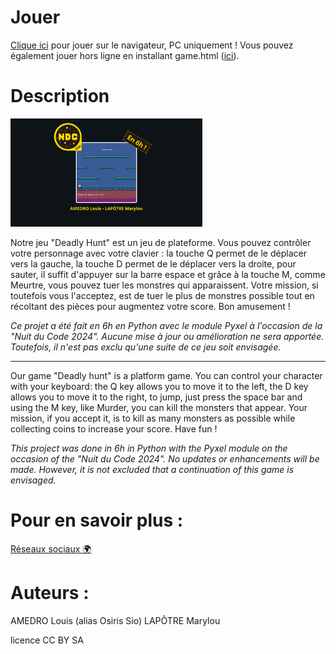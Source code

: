 # Jouer

[Clique ici](https://osiris-sio.itch.io/deadly-hunt) pour jouer sur le navigateur, PC uniquement !
Vous pouvez également jouer hors ligne en installant game.html ([ici](https://github.com/Osiris-Sio/Ball-Challenge/blob/main/game.html)).

# Description 

<img src="res/Deadly_Hunt.png" style="zoom: 30%;"/>

Notre jeu "Deadly Hunt" est un jeu de plateforme. Vous pouvez contrôler votre personnage avec votre clavier : la touche Q permet de le déplacer
vers la gauche, la touche D permet de le déplacer vers la droite, pour sauter, il suffit d'appuyer sur la barre espace et grâce à la touche M, comme Meurtre,
vous pouvez tuer les monstres qui apparaissent. Votre mission, si toutefois vous l'acceptez, est de tuer le plus de monstres possible tout en récoltant des pièces pour
augmentez votre score. Bon amusement !

*Ce projet a été fait en 6h en Python avec le module Pyxel à l'occasion de la "Nuit du Code 2024".*
*Aucune mise à jour ou amélioration ne sera apportée. Toutefois, il n'est pas exclu qu'une suite de ce jeu soit envisagée.*

___

Our game "Deadly hunt" is a platform game. You can control your character with your keyboard: the Q key allows you to move it
to the left, the D key allows you to move it to the right, to jump, just press the space bar and using the M key, like Murder,
you can kill the monsters that appear. Your mission, if you accept it, is to kill as many monsters as possible while collecting coins to
increase your score. Have fun !

*This project was done in 6h in Python with the Pyxel module on the occasion of the "Nuit du Code 2024".*
*No updates or enhancements will be made. However, it is not excluded that a continuation of this game is envisaged.*

# Pour en savoir plus :

[Réseaux sociaux 🌍](https://linktr.ee/osiris_sio)

# Auteurs :

AMEDRO Louis (alias Osiris Sio)
LAPÔTRE Marylou

licence CC BY SA
